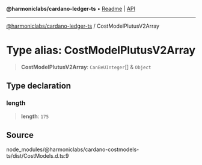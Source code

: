 **@harmoniclabs/cardano-ledger-ts** • [Readme](../Introduction) \| [API](../globals)

***

[@harmoniclabs/cardano-ledger-ts](../Introduction) / CostModelPlutusV2Array

# Type alias: CostModelPlutusV2Array

> **CostModelPlutusV2Array**: `CanBeUInteger`[] & `Object`

## Type declaration

### length

> **length**: `175`

## Source

node\_modules/@harmoniclabs/cardano-costmodels-ts/dist/CostModels.d.ts:9
